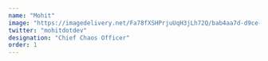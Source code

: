 ```yaml
---
name: "Mohit"
image: "https://imagedelivery.net/Fa78fXSHPrjuUqH3jLh72Q/bab4aa7d-d9ce-4f9c-ecc6-5d4be3987500/public"
twitter: "mohitdotdev"
designation: "Chief Chaos Officer"
order: 1
---
```


